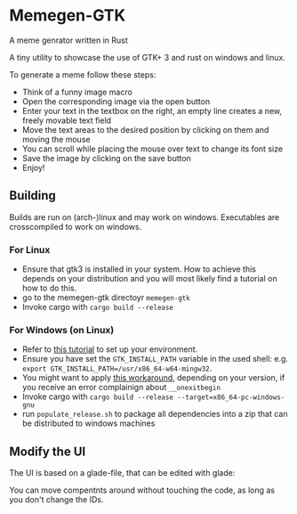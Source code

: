 # Memegen-GTK
A meme genrator written in Rust

A tiny utility to showcase the use of GTK+ 3 and rust on windows and linux.

To generate a meme follow these steps:
- Think of a funny image macro
- Open the corresponding image via the open button
- Enter your text in the textbox on the right,  an empty line creates a new, freely movable text field
- Move the text areas to the desired position by clicking on them and moving the mouse
- You can scroll while placing the mouse over text to change its font size
- Save the image by clicking on the save button
- Enjoy!


## Building
Builds are run on (arch-)linux and may work on windows. Executables are crosscompiled to work on windows.

### For Linux
- Ensure that gtk3 is installed in your system. How to achieve this depends on your distribution and you will most likely find a tutorial on how to do this.
- go to the memegen-gtk directoyr `memegen-gtk`
- Invoke cargo with `cargo build --release`

### For Windows (on Linux)
- Refer to [this tutorial](https://gtk-rs.org/docs-src/tutorial/cross) to set up your environment.
- Ensure you have set the `GTK_INSTALL_PATH` variable in the used shell: e.g. `export GTK_INSTALL_PATH=/usr/x86_64-w64-mingw32`.
- You might want to apply [this workaround](https://github.com/rust-lang/rust/issues/48272#issuecomment-429596397), depending on your version, if you receive an error complainign about `__onexitbegin`
- Invoke cargo with `cargo build --release --target=x86_64-pc-windows-gnu`
- run `populate_release.sh` to package all dependencies into a zip that can be distributed to windows machines 



## Modify the UI
The UI is based on a glade-file, that can be edited with glade:

You can move compentnts around without touching the code, as long as you don't change the IDs.



